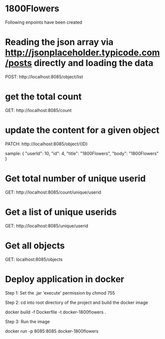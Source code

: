 # 1800Flowers
Following enpoints have been created

# Reading the json array via http://jsonplaceholder.typicode.com/posts directly and loading the data
POST: http://localhost:8085/object/list

# get the total count
GET: http://localhost:8085/count

# update the content for a given object
PATCH: http://localhost:8085/object/{ID}

sample:
{
    "userId": 10,
    "id": 4,
    "title": "1800Flowers",
    "body": "1800Flowers"
}

# Get total number of unique userid 
GET: http://localhost:8085/count/unique/userid

# Get a list of unique userids
GET: http://localhost:8085/unique/userid

# Get all objects
GET: localhost:8085/objects

# Deploy application in docker
Step 1:
Set the .jar 'execute' permission by chmod 755 

Step 2:
cd into root directory of the project and build the docker image

docker build -f Dockerfile -t docker-1800flowers .

Step 3:
Run the image

docker run -p 8085:8085 docker-1800flowers